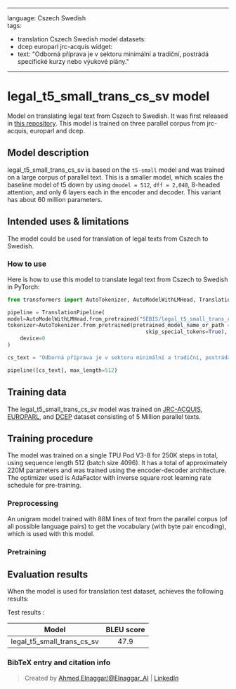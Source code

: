 
---
language: Cszech Swedish  
tags:
- translation Cszech Swedish  model
datasets:
- dcep europarl jrc-acquis
widget:
- text: "Odborná příprava je v sektoru minimální a tradiční, postrádá specifické kurzy nebo výukové plány."

---

# legal_t5_small_trans_cs_sv model

Model on translating legal text from Cszech to Swedish. It was first released in
[this repository](https://github.com/agemagician/LegalTrans). This model is trained on three parallel corpus from jrc-acquis, europarl and dcep.


## Model description

legal_t5_small_trans_cs_sv is based on the `t5-small` model and was trained on a large corpus of parallel text. This is a smaller model, which scales the baseline model of t5 down by using `dmodel = 512`, `dff = 2,048`, 8-headed attention, and only 6 layers each in the encoder and decoder. This variant has about 60 million parameters.

## Intended uses & limitations

The model could be used for translation of legal texts from Cszech to Swedish.

### How to use

Here is how to use this model to translate legal text from Cszech to Swedish in PyTorch:

```python
from transformers import AutoTokenizer, AutoModelWithLMHead, TranslationPipeline

pipeline = TranslationPipeline(
model=AutoModelWithLMHead.from_pretrained("SEBIS/legal_t5_small_trans_cs_sv"),
tokenizer=AutoTokenizer.from_pretrained(pretrained_model_name_or_path = "SEBIS/legal_t5_small_trans_cs_sv", do_lower_case=False, 
                                            skip_special_tokens=True),
    device=0
)

cs_text = "Odborná příprava je v sektoru minimální a tradiční, postrádá specifické kurzy nebo výukové plány."

pipeline([cs_text], max_length=512)
```

## Training data

The legal_t5_small_trans_cs_sv model was trained on [JRC-ACQUIS](https://wt-public.emm4u.eu/Acquis/index_2.2.html), [EUROPARL](https://www.statmt.org/europarl/), and [DCEP](https://ec.europa.eu/jrc/en/language-technologies/dcep) dataset consisting of 5 Million parallel texts.

## Training procedure

The model was trained on a single TPU Pod V3-8 for 250K steps in total, using sequence length 512 (batch size 4096). It has a total of approximately 220M parameters and was trained using the encoder-decoder architecture. The optimizer used is AdaFactor with inverse square root learning rate schedule for pre-training.

### Preprocessing

An unigram model trained with 88M lines of text from the parallel corpus (of all possible language pairs) to get the vocabulary (with byte pair encoding), which is used with this model.

### Pretraining



## Evaluation results

When the model is used for translation test dataset, achieves the following results:

Test results :

| Model | BLEU score |
|:-----:|:-----:|
|   legal_t5_small_trans_cs_sv | 47.9|


### BibTeX entry and citation info

> Created by [Ahmed Elnaggar/@Elnaggar_AI](https://twitter.com/Elnaggar_AI) | [LinkedIn](https://www.linkedin.com/in/prof-ahmed-elnaggar/)
